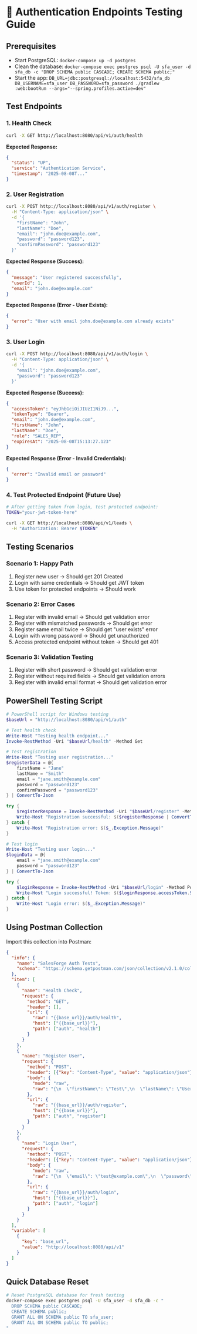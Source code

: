 # 🧪 Authentication Endpoints Testing Guide

## Prerequisites
- Start PostgreSQL: `docker-compose up -d postgres`
- Clean the database: `docker-compose exec postgres psql -U sfa_user -d sfa_db -c "DROP SCHEMA public CASCADE; CREATE SCHEMA public;"`
- Start the app: `DB_URL=jdbc:postgresql://localhost:5432/sfa_db DB_USERNAME=sfa_user DB_PASSWORD=sfa_password ./gradlew :web:bootRun --args="--spring.profiles.active=dev"`

## Test Endpoints

### 1. Health Check
```bash
curl -X GET http://localhost:8080/api/v1/auth/health
```

**Expected Response:**
```json
{
  "status": "UP",
  "service": "Authentication Service",
  "timestamp": "2025-08-08T..."
}
```

### 2. User Registration
```bash
curl -X POST http://localhost:8080/api/v1/auth/register \
  -H "Content-Type: application/json" \
  -d '{
    "firstName": "John",
    "lastName": "Doe", 
    "email": "john.doe@example.com",
    "password": "password123",
    "confirmPassword": "password123"
  }'
```

**Expected Response (Success):**
```json
{
  "message": "User registered successfully",
  "userId": 1,
  "email": "john.doe@example.com"
}
```

**Expected Response (Error - User Exists):**
```json
{
  "error": "User with email john.doe@example.com already exists"
}
```

### 3. User Login
```bash
curl -X POST http://localhost:8080/api/v1/auth/login \
  -H "Content-Type: application/json" \
  -d '{
    "email": "john.doe@example.com",
    "password": "password123"
  }'
```

**Expected Response (Success):**
```json
{
  "accessToken": "eyJhbGciOiJIUzI1NiJ9...",
  "tokenType": "Bearer",
  "email": "john.doe@example.com",
  "firstName": "John", 
  "lastName": "Doe",
  "role": "SALES_REP",
  "expiresAt": "2025-08-08T15:13:27.123"
}
```

**Expected Response (Error - Invalid Credentials):**
```json
{
  "error": "Invalid email or password"
}
```

### 4. Test Protected Endpoint (Future Use)
```bash
# After getting token from login, test protected endpoint:
TOKEN="your-jwt-token-here"

curl -X GET http://localhost:8080/api/v1/leads \
  -H "Authorization: Bearer $TOKEN"
```

## Testing Scenarios

### Scenario 1: Happy Path
1. Register new user → Should get 201 Created
2. Login with same credentials → Should get JWT token
3. Use token for protected endpoints → Should work

### Scenario 2: Error Cases
1. Register with invalid email → Should get validation error
2. Register with mismatched passwords → Should get error
3. Register same email twice → Should get "user exists" error
4. Login with wrong password → Should get unauthorized
5. Access protected endpoint without token → Should get 401

### Scenario 3: Validation Testing
1. Register with short password → Should get validation error
2. Register without required fields → Should get validation errors
3. Register with invalid email format → Should get validation error

## PowerShell Testing Script

```powershell
# PowerShell script for Windows testing
$baseUrl = "http://localhost:8080/api/v1/auth"

# Test health check
Write-Host "Testing health endpoint..."
Invoke-RestMethod -Uri "$baseUrl/health" -Method Get

# Test registration
Write-Host "Testing user registration..."
$registerData = @{
    firstName = "Jane"
    lastName = "Smith"
    email = "jane.smith@example.com"
    password = "password123"
    confirmPassword = "password123"
} | ConvertTo-Json

try {
    $registerResponse = Invoke-RestMethod -Uri "$baseUrl/register" -Method Post -Body $registerData -ContentType "application/json"
    Write-Host "Registration successful: $($registerResponse | ConvertTo-Json)"
} catch {
    Write-Host "Registration error: $($_.Exception.Message)"
}

# Test login
Write-Host "Testing user login..."
$loginData = @{
    email = "jane.smith@example.com"
    password = "password123"
} | ConvertTo-Json

try {
    $loginResponse = Invoke-RestMethod -Uri "$baseUrl/login" -Method Post -Body $loginData -ContentType "application/json"
    Write-Host "Login successful! Token: $($loginResponse.accessToken.Substring(0,20))..."
} catch {
    Write-Host "Login error: $($_.Exception.Message)"
}
```

## Using Postman Collection

Import this collection into Postman:

```json
{
  "info": {
    "name": "SalesForge Auth Tests",
    "schema": "https://schema.getpostman.com/json/collection/v2.1.0/collection.json"
  },
  "item": [
    {
      "name": "Health Check",
      "request": {
        "method": "GET",
        "header": [],
        "url": {
          "raw": "{{base_url}}/auth/health",
          "host": ["{{base_url}}"],
          "path": ["auth", "health"]
        }
      }
    },
    {
      "name": "Register User",
      "request": {
        "method": "POST",
        "header": [{"key": "Content-Type", "value": "application/json"}],
        "body": {
          "mode": "raw",
          "raw": "{\n  \"firstName\": \"Test\",\n  \"lastName\": \"User\",\n  \"email\": \"test@example.com\",\n  \"password\": \"password123\",\n  \"confirmPassword\": \"password123\"\n}"
        },
        "url": {
          "raw": "{{base_url}}/auth/register",
          "host": ["{{base_url}}"],
          "path": ["auth", "register"]
        }
      }
    },
    {
      "name": "Login User",
      "request": {
        "method": "POST",
        "header": [{"key": "Content-Type", "value": "application/json"}],
        "body": {
          "mode": "raw",
          "raw": "{\n  \"email\": \"test@example.com\",\n  \"password\": \"password123\"\n}"
        },
        "url": {
          "raw": "{{base_url}}/auth/login",
          "host": ["{{base_url}}"],
          "path": ["auth", "login"]
        }
      }
    }
  ],
  "variable": [
    {
      "key": "base_url",
      "value": "http://localhost:8080/api/v1"
    }
  ]
}
```

## Quick Database Reset

```bash
# Reset PostgreSQL database for fresh testing
docker-compose exec postgres psql -U sfa_user -d sfa_db -c "
  DROP SCHEMA public CASCADE; 
  CREATE SCHEMA public;
  GRANT ALL ON SCHEMA public TO sfa_user;
  GRANT ALL ON SCHEMA public TO public;
"
```